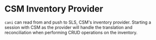 # CSM Inventory Provider

`cani` can read from and push to SLS, CSM's inventory provider.  Starting a session with CSM as the provider will handle the translation and reconciliation when performing CRUD operations on the inventory.
